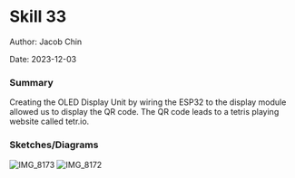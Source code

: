 #  Skill 33

Author: Jacob Chin

Date: 2023-12-03


### Summary
Creating the OLED Display Unit by wiring the ESP32 to the display module allowed us to display the QR code. The QR code leads to a tetris playing website called tetr.io.

### Sketches/Diagrams
![IMG_8173](https://github.com/BU-EC444/Chin-Jacob/assets/108195485/623a7193-3661-4c56-b4b4-f1ae29bf7b5a)
![IMG_8172](https://github.com/BU-EC444/Chin-Jacob/assets/108195485/b84369d2-0189-42ba-8f39-a2d61f294835)
